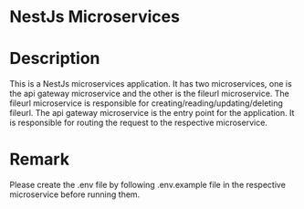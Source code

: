 # NestJs Microservices

# Description

This is a NestJs microservices application. It has two microservices, one is the api gateway microservice and the other is the fileurl microservice. The fileurl microservice is responsible for creating/reading/updating/deleting fileurl. The api gateway microservice is the entry point for the application. It is responsible for routing the request to the respective microservice.

# Remark
Please create the .env file by following .env.example file in the respective microservice before running them.

